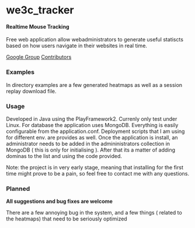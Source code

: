 we3c_tracker
========

#### Realtime Mouse Tracking ####

Free web application allow webadministrators to generate useful statiscts based on how users navigate in their websites in real time.

[Google Group](https://groups.google.com/forum/?#!forum/we3c_tracker)
[Contributors](http://github.com/stykiaz/we3c_tracker/contributors)

### Examples ###

In directory examples are a few generated heatmaps as well as a session replay download file.

### Usage ###

Developed in Java using the PlayFramework2.
Currenly only test under Linux.
For database the application uses MongoDB. Everything is easily configurable from the application.conf.
Deployment scripts that I am using for different env. are provides as well.
Once the application is install, an administrator needs to be added in the admininistrators collection in MongoDB ( this is only for initialising ).
After that its a matter of adding dominas to the list and using the code provided.


Note: the project is in very early stage, meaning that installing for the first time might prove to be a pain, so feel free to contact me with any questions.


### Planned  ###

**All suggestions and bug fixes are welcome**

There are a few annoying bug in the system, and a few things ( related to the heatmaps) that need to be seriously optimized


